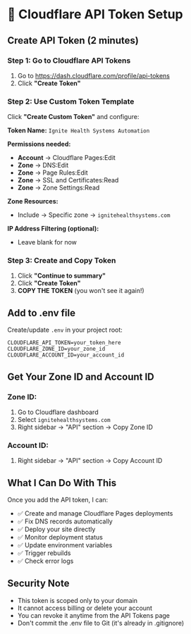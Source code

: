 # 🔐 Cloudflare API Token Setup

## Create API Token (2 minutes)

### Step 1: Go to Cloudflare API Tokens
1. Go to https://dash.cloudflare.com/profile/api-tokens
2. Click **"Create Token"**

### Step 2: Use Custom Token Template
Click **"Create Custom Token"** and configure:

**Token Name:** `Ignite Health Systems Automation`

**Permissions needed:**
- **Account** → Cloudflare Pages:Edit
- **Zone** → DNS:Edit
- **Zone** → Page Rules:Edit
- **Zone** → SSL and Certificates:Read
- **Zone** → Zone Settings:Read

**Zone Resources:**
- Include → Specific zone → `ignitehealthsystems.com`

**IP Address Filtering (optional):**
- Leave blank for now

### Step 3: Create and Copy Token
1. Click **"Continue to summary"**
2. Click **"Create Token"**
3. **COPY THE TOKEN** (you won't see it again!)

## Add to .env file

Create/update `.env` in your project root:
```env
CLOUDFLARE_API_TOKEN=your_token_here
CLOUDFLARE_ZONE_ID=your_zone_id
CLOUDFLARE_ACCOUNT_ID=your_account_id
```

## Get Your Zone ID and Account ID

### Zone ID:
1. Go to Cloudflare dashboard
2. Select `ignitehealthsystems.com`
3. Right sidebar → "API" section → Copy Zone ID

### Account ID:
1. Right sidebar → "API" section → Copy Account ID

## What I Can Do With This

Once you add the API token, I can:
- ✅ Create and manage Cloudflare Pages deployments
- ✅ Fix DNS records automatically
- ✅ Deploy your site directly
- ✅ Monitor deployment status
- ✅ Update environment variables
- ✅ Trigger rebuilds
- ✅ Check error logs

## Security Note
- This token is scoped only to your domain
- It cannot access billing or delete your account
- You can revoke it anytime from the API Tokens page
- Don't commit the .env file to Git (it's already in .gitignore)